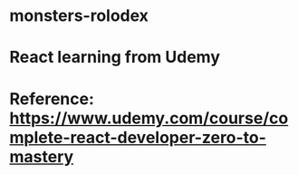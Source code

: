 # monsters-rolodex
# React learning from Udemy
# Reference: https://www.udemy.com/course/complete-react-developer-zero-to-mastery

